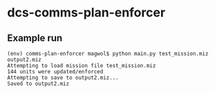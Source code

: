 # dcs-comms-plan-enforcer

## Example run

```
(env) comms-plan-enforcer magwol$ python main.py test_mission.miz output2.miz
Attempting to load mission file test_mission.miz
144 units were updated/enforced
Attempting to save to output2.miz...
Saved to output2.miz
```

